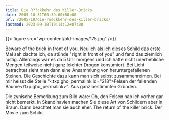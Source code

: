 ```yaml
---
title: Die R??ckkehr des Killer-Bricks
date: 2005-10-31T00:39:00+00:00
url: /2005/10/die-rueckkehr-des-killer-bricks/
lastmod: 2023-09-10T19:14:12+07:00
---
```

{{< figure src="wp-content/old-images/175.jpg" />}}

Beware of the brick in front of you. Neulich als ich dieses Schild das erste Mal sah dachte ich, da stünde "right in front of you" und fand das ziemlich lustig. Allerdings war es da 5 Uhr morgens und ich hatte nicht unerhebliche Mengen teilweise nicht ganz leichter Drogen konsumiert. Bei Licht betrachtet sieht man dann eine Ansammlung von heruntergefallenen Steinen. Die Geschichte dazu kann man sich selbst zusammenreimen. Bei mir heisst die Stelle "<txp:gho_permalink id="218">Felsen der fallenden Bäume</txp:gho_permalink>". Aus ganz bestimmten Gründen.

Die zynische Bemerkung zum Bild wäre: Oh, den Felsen hab ich vorher gar nicht bemerkt. In Skandinavien machen Sie diese Art von Schildern aber in Braun. Dann beachtet man sie auch eher. The return of the killer brick. Der Movie zum Schild.

